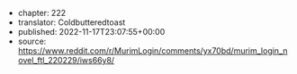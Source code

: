 - chapter: 222
- translator: Coldbutteredtoast
- published: 2022-11-17T23:07:55+00:00
- source: https://www.reddit.com/r/MurimLogin/comments/yx70bd/murim_login_novel_ftl_220229/iws66y8/

